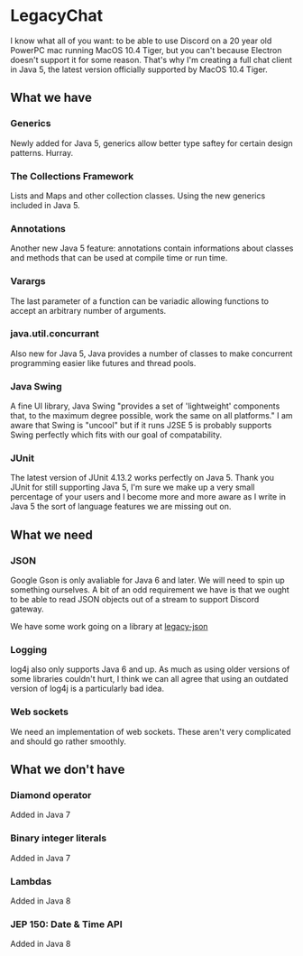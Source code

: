 # LegacyChat
I know what all of you want: to be able to use Discord on a 20 year old PowerPC mac running MacOS 10.4 Tiger, but you can't because Electron doesn't support it for some reason. That's why I'm creating a full chat client in Java 5, the latest version officially supported by MacOS 10.4 Tiger.

## What we have
### Generics
Newly added for Java 5, generics allow better type saftey for certain design patterns. Hurray.

### The Collections Framework
Lists and Maps and other collection classes. Using the new generics included in Java 5.

### Annotations
Another new Java 5 feature: annotations contain informations about classes and methods that can be used at compile time or run time.

### Varargs
The last parameter of a function can be variadic allowing functions to accept an arbitrary number of arguments.

### java.util.concurrant
Also new for Java 5, Java provides a number of classes to make concurrent programming easier like futures and thread pools.

### Java Swing
A fine UI library, Java Swing "provides a set of 'lightweight' components that, to the maximum degree possible, work the same on all platforms." I am aware that Swing is "uncool" but if it runs J2SE 5 is probably supports Swing perfectly which fits with our goal of compatability.

### JUnit
The latest version of JUnit 4.13.2 works perfectly on Java 5. Thank you JUnit for still supporting Java 5, I'm sure we make up a very small percentage of your users and I become more and more aware as I write in Java 5 the sort of language features we are missing out on.

## What we need
### JSON
Google Gson is only avaliable for Java 6 and later. We will need to spin up something ourselves. A bit of an odd requirement we have is that we ought to be able to read JSON objects out of a stream to support Discord gateway.

We have some work going on a library at 
[legacy-json](https://github.com/legacy-chat/legacy-json)

### Logging
log4j also only supports Java 6 and up. As much as using older versions of some libraries couldn't hurt, I think we can all agree that using an outdated version of log4j is a particularly bad idea.

### Web sockets
We need an implementation of web sockets. These aren't very complicated and should go rather smoothly.

## What we don't have
### Diamond operator
Added in Java 7
### Binary integer literals
Added in Java 7
### Lambdas
Added in Java 8
### JEP 150: Date & Time API
Added in Java 8

